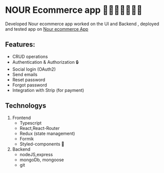 # NOUR Ecommerce app 🎉🎈🛒🥼👔👗🥾

Developed Nour ecommerce app worked on the UI and Backend , deployed and tested app on [Nour ecommerce App](https://zakaria-nour-shop.herokuapp.com/)

## Features:

- CRUD operations
- Authentication & Authorization 🔒
- Social login (OAuth2)
- Send emails
- Reset password
- Forgot password
- Integration with Strip (for payment)

## Technologys

1. Frontend
   - Typescript
   - React,React-Router
   - Redux (state management)
   - Formik
   - Styled-components 💅
1. Backend
   - nodeJS,express
   - mongoDb, mongoose
   - git
